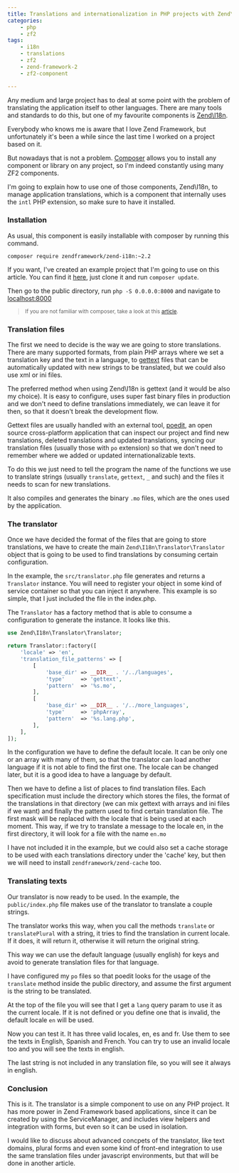 ```yaml
---
title: Translations and internationalization in PHP projects with Zend\I18n
categories:
    - php
    - zf2
tags:
    - i18n
    - translations
    - zf2
    - zend-framework-2
    - zf2-component

---
```


Any medium and large project has to deal at some point with the problem of translating the application itself to other languages. There are many tools and standards to do this, but one of my favourite components is [Zend\I18n](http://zf2.readthedocs.org/en/latest/modules/zend.i18n.translating.html).

Everybody who knows me is aware that I love Zend Framework, but unfortunately it's been a while since the last time I worked on a project based on it.

But nowadays that is not a problem. [Composer](https://getcomposer.org/) allows you to install any component or library on any project, so I'm indeed constantly using many ZF2 components.

I'm going to explain how to use one of those components, Zend\I18n, to manage application translations, which is a component that internally uses the `intl` PHP extension, so make sure to have it installed.

### Installation

As usual, this component is easily installable with composer by running this command.

    composer require zendframework/zend-i18n:~2.2

If you want, I've created an example project that I'm going to use on this article. You can find it [here](https://github.com/acelaya-blog/internationalization), just clone it and run `composer update`.

Then go to the public directory, run `php -S 0.0.0.0:8000` and navigate to <a href="http://localhost:8000" target="_blank">localhost:8000</a>

<blockquote>
    <small>If you are not familiar with composer, take a look at this <a href="/2014/07/19/dependency-management-and-autoloading-in-php-projects-with-composer/">article</a>.</small>
</blockquote>

### Translation files

The first we need to decide is the way we are going to store translations. There are many supported formats, from plain PHP arrays where we set a translation key and the text in a language, to [gettext](https://www.gnu.org/software/gettext/) files that can be automatically updated with new strings to be translated, but we could also use xml or ini files.

The preferred method when using Zend\I18n is gettext (and it would be also my choice). It is easy to configure, uses super fast binary files in production and we don't need to define translations immediately, we can leave it for then, so that it doesn't break the development flow.

Gettext files are usually handled with an external tool, [poedit](http://poedit.net/), an open source cross-platform application that can inspect our project and find new translations, deleted translations and updated translations, syncing our translation files (usually those with `po` extension) so that we don't need to remember where we added or updated internationalizable texts.

To do this we just need to tell the program the name of the functions we use to translate strings (usually `translate`, `gettext`, `_` and such) and the files it needs to scan for new translations.
 
It also compiles and generates the binary `.mo` files, which are the ones used by the application.

### The translator

Once we have decided the format of the files that are going to store translations, we have to create the main `Zend\I18n\Translator\Translator` object that is going to be used to find translations by consuming certain configuration.

In the example, the `src/translator.php` file generates and returns a `Translator` instance. You will need to register your object in some kind of service container so that you can inject it anywhere. This example is so simple, that I just included the file in the index.php.
 
The `Translator` has a factory method that is able to consume a configuration to generate the instance. It looks like this.

```php
use Zend\I18n\Translator\Translator;

return Translator::factory([
    'locale' => 'en',
    'translation_file_patterns' => [
        [
            'base_dir' => __DIR__ . '/../languages',
            'type'     => 'gettext',
            'pattern'  => '%s.mo',
        ],
        [
            'base_dir' => __DIR__ . '/../more_languages',
            'type'     => 'phpArray',
            'pattern'  => '%s.lang.php',
        ],
    ],
]);
```

In the configuration we have to define the default locale. It can be only one or an array with many of them, so that the translator can load another language if it is not able to find the first one. The locale can be changed later, but it is a good idea to have a language by default.

Then we have to define a list of places to find translation files. Each specification must include the directory which stores the files, the format of the translations in that directory (we can mix gettext with arrays and ini files if we want) and finally the pattern used to find certain translation file. The first mask will be replaced with the locale that is being used at each moment. This way, if we try to translate a message to the locale en, in the first directory, it will look for a file with the name `en.mo`

I have not included it in the example, but we could also set a cache storage to be used with each translations directory under the 'cache' key, but then we will need to install `zendframework/zend-cache` too.

### Translating texts

Our translator is now ready to be used. In the example, the `public/index.php` file makes use of the translator to translate a couple strings.

The translator works this way, when you call the methods `translate` or `translatePlural` with a string, it tries to find the translation in current locale. If it does, it will return it, otherwise it will return the original string.

This way we can use the default language (usually english) for keys and avoid to generate translation files for that language.

I have configured my `po` files so that poedit looks for the usage of the `translate` method inside the public directory, and assume the first argument is the string to be translated.

At the top of the file you will see that I get a `lang` query param to use it as the current locale. If it is not defined or you define one that is invalid, the default locale `en` will be used.

Now you can test it. It has three valid locales, en, es and fr. Use them to see the texts in English, Spanish and French. You can try to use an invalid locale too and you will see the texts in english.

The last string is not included in any translation file, so you will see it always in english.

### Conclusion

This is it. The translator is a simple component to use on any PHP project. It has more power in Zend Framework based applications, since it can be created by using the ServiceManager, and includes view helpers and integration with forms, but even so it can be used in isolation.

I would like to discuss about advanced concpets of the translator, like text domains, plural forms and even some kind of front-end integration to use the same translation files under javascript environments, but that will be done in another article.
